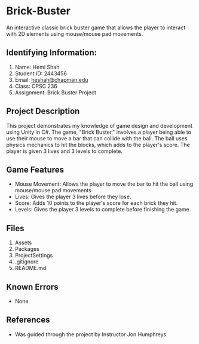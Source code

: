 # Brick-Buster
An interactive classic brick buster game that allows the player to interact with 2D elements using mouse/mouse pad movements.

## Identifying Information: 
1. Name: Hemi Shah
2. Student ID: 2443456
3. Email: heshah@chapman.edu
4. Class: CPSC 236
5. Assignment: Brick Buster Project

## Project Description
This project demonstrates my knowledge of game design and development using Unity in C#. 
The game, "Brick Buster," involves a player being able to use their mouse to move a bar that can collide with the ball. 
The ball uses physics mechanics to hit the blocks, which adds to the player's score. The player is given 3 lives and 3 levels to complete.
   
## Game Features 
- Mouse Movement: Allows the player to move the bar to hit the ball using mouse/mouse pad movements.
- Lives: Gives the player 3 lives before they lose.
- Score: Adds 10 points to the player's score for each brick they hit.
- Levels: Gives the player 3 levels to complete before finishing the game.

## Files 
1. Assets
2. Packages
3. ProjectSettings
4. .gitignore
5. README.md

## Known Errors 
- None

## References
- Was guided through the project by Instructor Jon Humphreys
